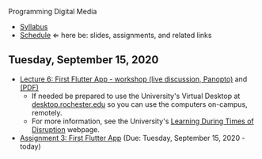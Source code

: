 Programming Digital Media

- [Syllabus](syllabus.md)
- [Schedule](schedule.md)   &lArr; here be: slides, assignments, and related links

## Tuesday, September 15, 2020

- [Lecture 6: First Flutter App - workshop (live discussion, Panopto)](https://rochester.hosted.panopto.com/Panopto/Pages/Viewer.aspx?id=a48aad5a-a188-42a7-86b0-ac37015b01ee) and [(PDF)](06-first-flutter-app/first-flutter-app.pdf)
  - If needed be prepared to use the University's Virtual Desktop at [desktop.rochester.edu](https://desktop.rochester.edu/) so you can use the computers on-campus, remotely.
  - For more information, see the University's [Learning During Times of Disruption](https://www.rochester.edu/online-learning/disruption/student/software_access.html) webpage.
- [Assignment 3: First Flutter App](assignment03-first-flutter-app/instructions.md) (Due: Tuesday, September 15, 2020 - today)

